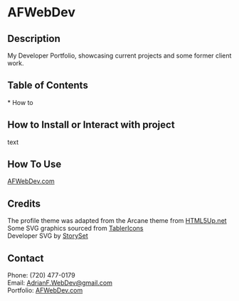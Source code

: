# AFWebDev 

## Description
<p>My Developer Portfolio, showcasing current projects and some former client work.</p>

## Table of Contents
<p>
    * How to 
</p>

## How to Install or Interact with project
<p>text</p>

## How To Use
<p><a href="http://afwebdev.com" target="_blank">AFWebDev.com</a></p>

## Credits
The profile theme was adapted from the Arcane theme from <a href="https://html5up.net" target="_blank">HTML5Up.net</a><br>
Some SVG graphics sourced from <a href="https://tablericons.com" target="_blank">TablerIcons</a><br>
Developer SVG by <a href="https://storyset.com/" target="_blank">StorySet</a>

## Contact
Phone: (720) 477-0179<br>
Email: AdrianF.WebDev@gmail.com<br>
Portfolio: <a href="http://afwebdev.com" target="_blank">AFWebDev.com</a>
